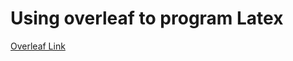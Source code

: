 # Using overleaf to program Latex

[Overleaf Link](https://www.overleaf.com/read/cdskxxzxzdsk#0f7468)
